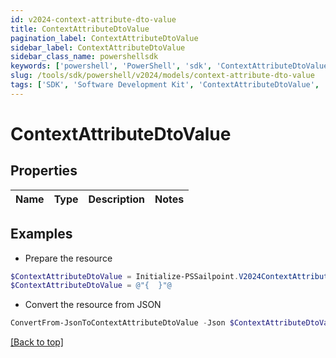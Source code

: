 ```yaml
---
id: v2024-context-attribute-dto-value
title: ContextAttributeDtoValue
pagination_label: ContextAttributeDtoValue
sidebar_label: ContextAttributeDtoValue
sidebar_class_name: powershellsdk
keywords: ['powershell', 'PowerShell', 'sdk', 'ContextAttributeDtoValue', 'V2024ContextAttributeDtoValue'] 
slug: /tools/sdk/powershell/v2024/models/context-attribute-dto-value
tags: ['SDK', 'Software Development Kit', 'ContextAttributeDtoValue', 'V2024ContextAttributeDtoValue']
---
```



# ContextAttributeDtoValue

## Properties

Name | Type | Description | Notes
------------ | ------------- | ------------- | -------------

## Examples

- Prepare the resource
```powershell
$ContextAttributeDtoValue = Initialize-PSSailpoint.V2024ContextAttributeDtoValue 
$ContextAttributeDtoValue = @"{  }"@
```

- Convert the resource from JSON
```powershell
ConvertFrom-JsonToContextAttributeDtoValue -Json $ContextAttributeDtoValue
```


[[Back to top]](#) 

